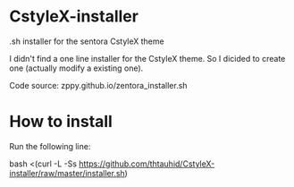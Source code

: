 # CstyleX-installer
.sh installer for the sentora CstyleX theme

I didn't find a one line installer for the CstyleX theme. So I dicided to create one (actually modify a existing one). 

Code source: zppy.github.io/zentora_installer.sh


# How to install

Run the following line:

bash <(curl -L -Ss https://github.com/thtauhid/CstyleX-installer/raw/master/installer.sh)
